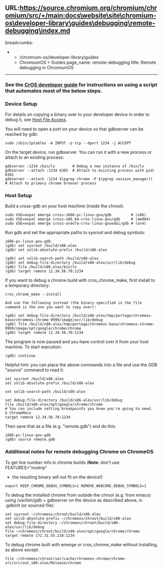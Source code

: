 URL:https://source.chromium.org/chromium/chromium/src/+/main:docs\website\site\chromium-os\developer-library\guides\debugging\remote-debugging\index.md
---
breadcrumbs:
- - /chromium-os/developer-library/guides
  - ChromiumOS > Guides
page_name: remote-debugging
title: Remote debugging in ChromiumOS
---

### See the [CrOS developer guide](/chromium-os/developer-library/guides/development/developer-guide/#remote-debugging) for instructions on using a script that automates most of the below steps.

### Device Setup

For details on copying a binary over to your developer device in order to debug
it, see [Host File
Access](/chromium-os/developer-library/guides/debugging/host-file-access).

You will need to open a port on your device so that gdbserver can be reached by
gdb:

```none
sudo /sbin/iptables -A INPUT -p tcp --dport 1234 -j ACCEPT
```

On the target device, run gdbserver. You can run it with a new process or attach
to an existing process:

```none
gdbserver :1234 /bin/ls        # Debug a new instance of /bin/ls
gdbserver --attach :1234 6301  # Attach to existing process with pid: 6301
gdbserver --attach :1234 $(pgrep chrome -P $(pgrep session_manager))  # Attach to primary chrome browser process
```

### Host Setup

Build a cross-gdb on your host machine (inside the chroot).

```none
sudo USE=expat emerge cross-i686-pc-linux-gnu/gdb         # (x86)
sudo USE=expat emerge cross-x86_64-cros-linux-gnu/gdb     # (amd64)
sudo USE=expat emerge cross-armv7a-cros-linux-gnueabi/gdb # (arm)
```

Run gdb and set the appropriate paths to sysroot and debug symbols:

```none
i686-pc-linux-gnu-gdb
(gdb) set sysroot /build/x86-alex
(gdb) set solib-absolute-prefix /build/x86-alex
```

```none
(gdb) set solib-search-path /build/x86-alex
(gdb) set debug-file-directory /build/x86-alex/usr/lib/debug
(gdb) file /build/x86-alex/bin/ls
(gdb) target remote 12.34.56.78:1234
```

If you want to debug a chrome build with cros_chrome_make, first install to a
temporary directory:

```none
cros_chrome_make --install
```

`And use the following instead (the binary specified in the file command is the
one you want to copy over):`

```none
(gdb) set debug-file-directory /build/x86-alex/tmp/portage/chromeos-base/chromeos-chrome-9999/image/usr/lib/debug
(gdb) file /build/x86-alex/tmp/portage/chromeos-base/chromeos-chrome-9999/image/opt/google/chrome/chrome
(gdb) target remote 12.34.56.78:1234
```

The program is now paused and you have control over it from your host machine.
To start execution:

```none
(gdb) continue
```

Helpful hint: you can place the above commands into a file and use the GDB
"source" command to read it:

```none
set sysroot /build/x86-alex
set solib-absolute-prefix /build/x86-alex
```

```none
set solib-search-path /build/x86-alex
```

```none
set debug-file-directory /build/x86-alex/usr/lib/debug
file /build/x86-alex/opt/google/chrome/chrome
# You can include setting breakpoints you know you're going to need.
b ChromeMain
target remote 12.34.56.78:1234
```

Then save that as a file (e.g. "remote.gdb") and do this:

```none
i686-pc-linux-gnu-gdb
(gdb) source remote.gdb
```

### Additional notes for remote debugging Chrome on ChromeOS

To get line number info in chrome builds (**Note**: don't use FEATURES="nostrip"
- the resulting binary will not fit on the device!)

```none
export KEEP_CHROME_DEBUG_SYMBOLS=1 REMOVE_WEBCORE_DEBUG_SYMBOLS=1
```

To debug the installed chrome from outside the chroot (e.g. from emacs) using
/usr/bin/gdb + gdbserver on the device as described above, in .gdbinit (or
sourced file):

```none
set sysroot ~/chromeos/chroot/build/x86-alex
set solib-absolute-prefix ~/chromeos/chroot/build/x86-alex
set debug-file-directory ~/chromeos/chroot/build/x86-alex/usr/lib/debug
file ~/chromeos/chroot/build/x86-alex/opt/google/chrome/chrome
target remote 172.31.55.210:1234
```

To debug chrome built with emerge or cros_chrome_make without installing, as
above except:

```none
file ~/chromeos/chroot/var/cache/chromeos-chrome/chrome-src/src/out_x86-alex/Release/chrome
```
